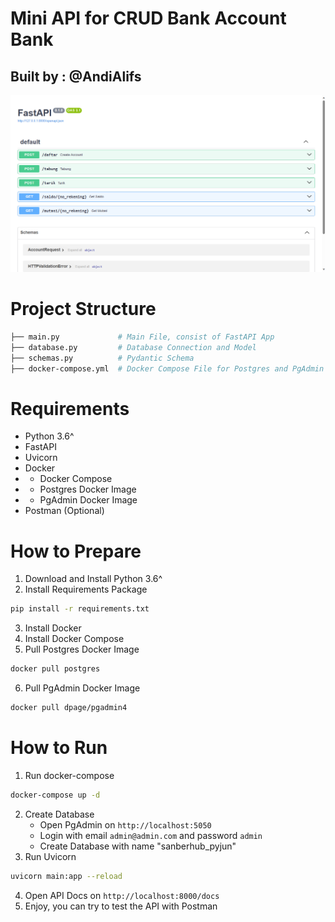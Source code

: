# Mini API for CRUD Bank Account Bank
## Built by : @AndiAlifs

![API Documentation](APIDocumentation.png)

# Project Structure
```bash
├── main.py             # Main File, consist of FastAPI App
├── database.py         # Database Connection and Model
├── schemas.py          # Pydantic Schema
├── docker-compose.yml  # Docker Compose File for Postgres and PgAdmin
```

# Requirements
- Python 3.6^
- FastAPI
- Uvicorn
- Docker
- - Docker Compose
- - Postgres Docker Image
- - PgAdmin Docker Image
- Postman (Optional)

# How to Prepare
1. Download and Install Python 3.6^
2. Install Requirements Package
```bash
pip install -r requirements.txt
```
3. Install Docker
4. Install Docker Compose
5. Pull Postgres Docker Image
```bash
docker pull postgres
```
6. Pull PgAdmin Docker Image
```bash
docker pull dpage/pgadmin4
```

# How to Run
1. Run docker-compose
```bash
docker-compose up -d
```
2. Create Database
    - Open PgAdmin on ```http://localhost:5050```
    - Login with email ```admin@admin.com``` and password ```admin```
    - Create Database with name "sanberhub_pyjun"
3. Run Uvicorn
```bash
uvicorn main:app --reload
```
4. Open API Docs on ```http://localhost:8000/docs```
5. Enjoy, you can try to test the API with Postman

